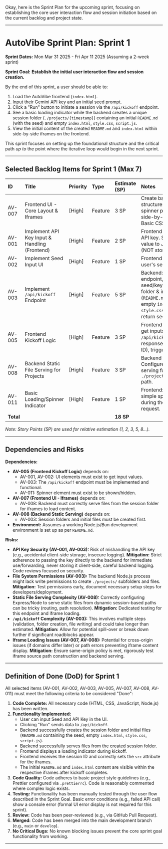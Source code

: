Okay, here is the Sprint Plan for the upcoming sprint, focusing on establishing the core user
interaction flow and session initiation based on the current backlog and project state.

---

# AutoVibe Sprint Plan: Sprint 1

**Sprint Dates:** Mon Mar 31 2025 - Fri Apr 11 2025 (Assuming a 2-week sprint)

**Sprint Goal:** **Establish the initial user interaction flow and session creation.**

By the end of this sprint, a user should be able to:

1.  Load the AutoVibe frontend (`index.html`).
2.  Input their Gemini API key and an initial seed prompt.
3.  Click a "Run" button to initiate a session via the `/api/kickoff` endpoint.
4.  See a basic loading indicator while the backend creates a unique session folder
    (`./projects/{timestamp}`) containing an initial `README.md` (with the seed) and empty
    `index.html`, `style.css`, `script.js`.
5.  View the initial content of the created `README.md` and `index.html` within side-by-side iframes
    on the frontend.

This sprint focuses on setting up the foundational structure and the critical path _up to_ the point
where the iterative loop would begin in the next sprint.

---

## Selected Backlog Items for Sprint 1 (Max 7)

| ID        | Title                                         | Priority | Type    | Estimate (SP) | Notes                                                                                                                                                                       |
| :-------- | :-------------------------------------------- | :------- | :------ | :------------ | :-------------------------------------------------------------------------------------------------------------------------------------------------------------------------- |
| AV-007    | Frontend UI - Core Layout & Iframes           | [High]   | Feature | 3 SP          | Create basic HTML structure: inputs, button, spinner placeholder, side-by-side iframes. Basic CSS.                                                                          |
| AV-001    | Implement API Key Input & Handling (Frontend) | [High]   | Feature | 2 SP          | Frontend input field for API key. Securely pass value to JS for API call (NOT stored locally).                                                                              |
| AV-002    | Implement Seed Input UI                       | [High]   | Feature | 1 SP          | Frontend textarea for the user's seed input.                                                                                                                                |
| AV-003    | Implement `/api/kickoff` Endpoint             | [High]   | Feature | 5 SP          | Backend: Create endpoint, receive seed/key, create session folder & initial files (`README.md` with seed, empty `index.html`, `style.css`, `script.js`), return session ID. |
| AV-005    | Frontend Kickoff Logic                        | [High]   | Feature | 3 SP          | Frontend JS: On "Run", get inputs, call `/api/kickoff`, handle response (store session ID), trigger loading state.                                                          |
| AV-008    | Backend Static File Serving for Projects      | [High]   | Feature | 3 SP          | Backend (`app.js`): Configure static file serving for `./projects/{session_id}/` path.                                                                                      |
| AV-011    | Basic Loading/Spinner Indicator               | [High]   | Feature | 1 SP          | Frontend: Show/hide a simple spinner element during the `/api/kickoff` request.                                                                                             |
| **Total** |                                               |          |         | **18 SP**     |                                                                                                                                                                             |

_Note: Story Points (SP) are used for relative estimation (1, 2, 3, 5, 8...)._

---

## Dependencies and Risks

**Dependencies:**

- **AV-005 (Frontend Kickoff Logic)** depends on:
    - AV-001, AV-002: UI elements must exist to get input values.
    - AV-003: The `/api/kickoff` endpoint must be implemented and functional.
    - AV-011: Spinner element must exist to be shown/hidden.
- **AV-007 (Frontend UI - Iframes)** depends on:
    - AV-008: Backend must correctly serve files from the session folder for iframes to load
      content.
- **AV-008 (Backend Static Serving)** depends on:
    - AV-003: Session folders and initial files must be created first.
- **Environment:** Assumes a working Node.js/Bun development environment is set up as per
  `README.md`.

**Risks:**

- **API Key Security (AV-001, AV-003):** Risk of mishandling the API key (e.g., accidental
  client-side storage, insecure logging). **Mitigation:** Strict adherence to passing the key
  directly to the backend for immediate use/forwarding, never storing it client-side, careful
  backend logging. Code reviews focused on security.
- **File System Permissions (AV-003):** The backend Node.js process might lack write permissions to
  create `./projects/` subfolders and files. **Mitigation:** Test permissions early, document
  necessary setup steps for developers/deployment.
- **Static File Serving Complexity (AV-008):** Correctly configuring Express/Node to serve static
  files from dynamic session-based paths can be tricky (routing, path resolution). **Mitigation:**
  Dedicated testing for this endpoint and iframe loading.
- **`/api/kickoff` Complexity (AV-003):** This involves multiple steps (validation, folder creation,
  file writing) and could take longer than estimated. **Mitigation:** Allow for potential spill-over
  or break down further if significant roadblocks appear.
- **Iframe Loading Issues (AV-007, AV-008):** Potential for cross-origin issues (if domains differ
  later) or path errors preventing iframe content display. **Mitigation:** Ensure same-origin policy
  is met, rigorously test iframe source path construction and backend serving.

---

## Definition of Done (DoD) for Sprint 1

All selected items (AV-001, AV-002, AV-003, AV-005, AV-007, AV-008, AV-011) must meet the following
criteria to be considered "Done":

1.  **Code Complete:** All necessary code (HTML, CSS, JavaScript, Node.js) has been written.
2.  **Functionality Implemented:**
    - User can input Seed and API Key in the UI.
    - Clicking "Run" sends data to `/api/kickoff`.
    - Backend successfully creates the session folder and initial files (`README.md` containing the
      seed, empty `index.html`, `style.css`, `script.js`).
    - Backend successfully serves files from the created session folder.
    - Frontend displays a loading indicator during kickoff.
    - Frontend receives the session ID and correctly sets the `src` attribute for the iframes.
    - The initial `README.md` and `index.html` content are visible within the respective iframes
      after kickoff completes.
3.  **Code Quality:** Code adheres to basic project style guidelines (e.g., Prettier configured via
    `.prettierrc`). Code is reasonably commented where complex logic exists.
4.  **Testing:** Functionality has been manually tested through the user flow described in the
    Sprint Goal. Basic error conditions (e.g., failed API call) show a console error (formal UI
    error display is not required for this sprint).
5.  **Review:** Code has been peer-reviewed (e.g., via GitHub Pull Request).
6.  **Merged:** Code has been merged into the main development branch (e.g., `main` or `develop`).
7.  **No Critical Bugs:** No known blocking issues prevent the core sprint goal functionality from
    working.

---
